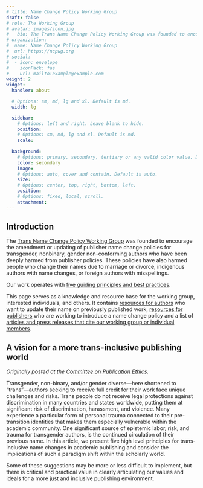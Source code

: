 ```yaml
---
# title: Name Change Policy Working Group
draft: false
# role: The Working Group
# avatar: images/icon.jpg
#   bio: The Trans Name Change Policy Working Group was founded to encourage the amendment or updating of publisher name change policies for transgender, nonbinary, gender non-conforming authors who have been deeply harmed from publisher policies. These policies have also harmed people who change their names due to marriage or divorce, indigenous authors with name changes, or foreign authors with misspellings. This page serves as a knowledge and resource base for the working group, interested individuals, and others.
# organization:
#  name: Name Change Policy Working Group
#  url: https://ncpwg.org
# social:
#  - icon: envelope
#    iconPack: fas
#    url: mailto:example@example.com
weight: 2
widget:
  handler: about

  # Options: sm, md, lg and xl. Default is md.
  width: lg

  sidebar:
    # Options: left and right. Leave blank to hide.
    position: 
    # Options: sm, md, lg and xl. Default is md.
    scale: 
  
  background:
    # Options: primary, secondary, tertiary or any valid color value. Default is primary.
    color: secondary
    image:
    # Options: auto, cover and contain. Default is auto.
    size:
    # Options: center, top, right, bottom, left.
    position:
    # Options: fixed, local, scroll.
    attachment: 
---
```

## Introduction

The [Trans Name Change Policy Working Group](/authors/twg/) was founded to encourage the amendment or updating of publisher name change policies for transgender, nonbinary, gender non-conforming authors who have been deeply harmed from publisher policies. These policies have also harmed people who change their names due to marriage or divorce, indigenous authors with name changes, or foreign authors with misspellings.

Our work operates with [five guiding principles and best practices](/resources/principles).

This page serves as a knowledge and resource base for the working group, interested individuals, and others. It contains [resources for authors](/resources/resource-author/) who want to update their name on previously published work, [resources for publishers](/resources/resource-publisher/) who are working to introduce a name change policy and a list of [articles and press releases that cite our working group or individual members](/resources/resource-press/).


## A vision for a more trans-inclusive publishing world
_Originally posted at the [Committee on Publication Ethics](https://publicationethics.org/news/vision-more-trans-inclusive-publishing-world)._

Transgender, non-binary, and/or gender diverse—here shortened to “trans”—authors seeking to receive full credit for their work face unique challenges and risks. Trans people do not receive legal protections against discrimination in many countries and states worldwide, putting them at significant risk of discrimination, harassment, and violence. Many experience a particular form of personal trauma connected to their pre-transition identities that makes them especially vulnerable within the academic community. One significant source of epistemic labor, risk, and trauma for transgender authors, is the continued circulation of their previous name. In this article, we present five high level principles for trans-inclusive name changes in academic publishing and consider the implications of such a paradigm shift within the scholarly world.

Some of these suggestions may be more or less difficult to implement, but there is critical and practical value in clearly articulating our values and ideals for a more just and inclusive publishing environment.
